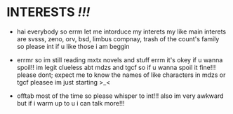 # INTERESTS *!!!*
 - hai everybody so errm let me intorduce my interets my like main interets are svsss, zeno, orv, bsd, limbus compnay, trash of the count's family so please int if u like those i am beggin

- errmr so im still reading mxtx novels and stuff errm it's okey if u wanna spoil!! im legit clueless abt mdzs and tgcf so if u wanna spoil it fine!!! please dont; expect me to know the names of like characters in mdzs or tgcf pleasee im just starting >_< 

- offtab most of the time so please whisper to int!!! also im very awkward but if i warm up to u i can talk more!!!
